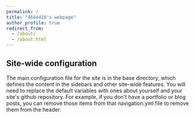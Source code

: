 ```yaml
---
permalink: /
title: "4644420's webpage"
author_profile: true
redirect_from: 
  - /about/
  - /about.html
---
```


Site-wide configuration
------
The main configuration file for the site is in the base directory, which defines the content in the sidebars and other site-wide features. You will need to replace the default variables with ones about yourself and your site's github repository. For example, if you don't have a portfolio or blog posts, you can remove those items from that navigation.yml file to remove them from the header. 
